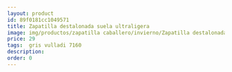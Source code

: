 ```yaml
---
layout: product
id: 89f0181cc1049571
title: Zapatilla destalonada suela ultraligera
image: img/productos/zapatilla caballero/invierno/Zapatilla destalonada suela ultraligera=29= gris vulladi 7160.webp
price: 29
tags:  gris vulladi 7160
description: 
order: 0
---
```

